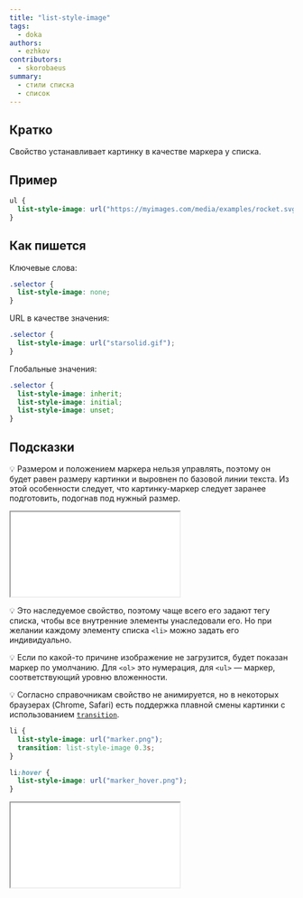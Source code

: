 ```yaml
---
title: "list-style-image"
tags:
  - doka
authors:
  - ezhkov
contributors:
  - skorobaeus
summary:
  - стили списка
  - список
---
```


## Кратко

Свойство устанавливает картинку в качестве маркера у списка.

## Пример

```css
ul {
  list-style-image: url("https://myimages.com/media/examples/rocket.svg");
}
```

## Как пишется

Ключевые слова:

```css
.selector {
  list-style-image: none;
}
```

URL в качестве значения:

```css
.selector {
  list-style-image: url("starsolid.gif");
}
```

Глобальные значения:

```css
.selector {
  list-style-image: inherit;
  list-style-image: initial;
  list-style-image: unset;
}
```

## Подсказки

💡 Размером и положением маркера нельзя управлять, поэтому он будет равен размеру картинки и выровнен по базовой линии текста. Из этой особенности следует, что картинку-маркер следует заранее подготовить, подогнав под нужный размер.

<iframe title="Варианты list-style-image" src="demos/every.html"></iframe>

💡 Это наследуемое свойство, поэтому чаще всего его задают тегу списка, чтобы все внутренние элементы унаследовали его. Но при желании каждому элементу списка `<li>` можно задать его индивидуально.

💡 Если по какой-то причине изображение не загрузится, будет показан маркер по умолчанию. Для `<ol>` это нумерация, для `<ul>` — маркер, соответствующий уровню вложенности.

💡 Согласно справочникам свойство не анимируется, но в некоторых браузерах (Chrome, Safari) есть поддержка плавной смены картинки с использованием [`transition`](/css/doka/transition).

```css
li {
  list-style-image: url("marker.png");
  transition: list-style-image 0.3s;
}

li:hover {
  list-style-image: url("marker_hover.png");
}
```

<iframe title="Анимация list-style-image" src="demos/transition.html"></iframe>
